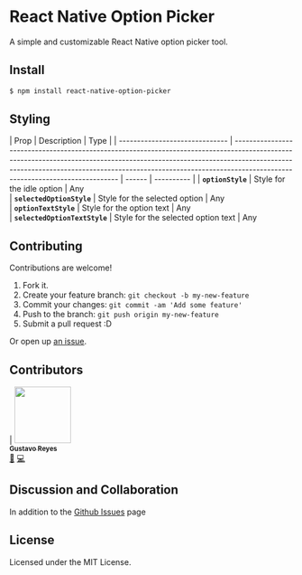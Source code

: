 React Native Option Picker
================================================
A simple and customizable React Native option picker tool.


## Install

```sh
$ npm install react-native-option-picker
```


## Styling

| Prop                           | Description                                                                                                                                                                                                                                                                              | Type   |
| ------------------------------ | ---------------------------------------------------------------------------------------------------------------------------------------------------------------------------------------------------------------------------------------------------------------------------------------- | ------ | ---------- |
| **`optionStyle`**      | Style for the idle option    | Any    
| **`selectedOptionStyle`** | Style for the selected option   | Any  
| **`optionTextStyle`**      | Style for the option text       | Any                                                                                        
| **`selectedOptionTextStyle`** | Style for the selected option text  | Any                                                                                                                                                                                                                                             


## Contributing

Contributions are welcome!

1. Fork it.
2. Create your feature branch: `git checkout -b my-new-feature`
3. Commit your changes: `git commit -am 'Add some feature'`
4. Push to the branch: `git push origin my-new-feature`
5. Submit a pull request :D

Or open up [an issue](https://github.com/gusreyes01/react-native-option-picker/issues).


## Contributors

<!-- ALL-CONTRIBUTORS-LIST:START - Do not remove or modify this section -->
<!-- prettier-ignore -->
| [<img src="https://avatars0.githubusercontent.com/u/2120129?v=4" width="100px;"/><br /><sub><b>Gustavo Reyes</b></sub>](https://github.com/gusreyes01)<br />[💬](#question-gusreyes01 "Answering Questions") [💻](https://github.com/alluximx/react-native-option-picker/commits?author=gusreyes01 "Code") 


## Discussion and Collaboration

In addition to the [Github Issues](https://github.com/gusreyes01/react-native-option-picker/issues) page

## License

Licensed under the MIT License.